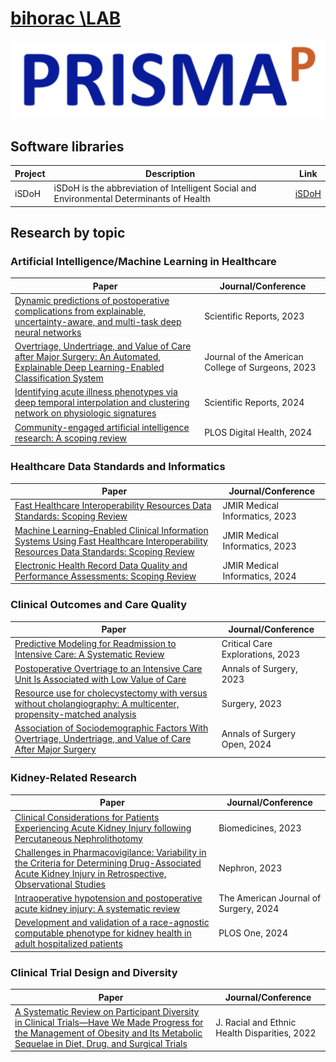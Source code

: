 # [bihorac \LAB](https://prismap.medicine.ufl.edu/)

<p align="center">
  <img src="assets/logo.png" alt="Organization Logo" width="800"/>
</p>



## Software libraries

Project | Description | Link
------- | ----------- | ---- 
iSDoH | iSDoH is the abbreviation of Intelligent Social and Environmental Determinants of Health | [iSDoH](https://github.com/Prisma-pResearch/iSDoH) 



## Research by topic


### Artificial Intelligence/Machine Learning in Healthcare
Paper | Journal/Conference
--- | --- 
[Dynamic predictions of postoperative complications from explainable, uncertainty-aware, and multi-task deep neural networks](https://www.nature.com/articles/s41598-023-27418-5) | Scientific Reports, 2023
[Overtriage, Undertriage, and Value of Care after Major Surgery: An Automated, Explainable Deep Learning-Enabled Classification System](https://pubmed.ncbi.nlm.nih.gov/36648256/) | Journal of the American College of Surgeons, 2023
[Identifying acute illness phenotypes via deep temporal interpolation and clustering network on physiologic signatures](https://www.nature.com/articles/s41598-024-59047-x) | Scientific Reports, 2024
[Community-engaged artificial intelligence research: A scoping review](https://pubmed.ncbi.nlm.nih.gov/39178307/) | PLOS Digital Health, 2024

### Healthcare Data Standards and Informatics
Paper | Journal/Conference
--- | --- 
[Fast Healthcare Interoperability Resources Data Standards: Scoping Review](https://medinform.jmir.org/2023/1/e48297/) | JMIR Medical Informatics, 2023
[Machine Learning–Enabled Clinical Information Systems Using Fast Healthcare Interoperability Resources Data Standards: Scoping Review](https://medinform.jmir.org/2023/1/e48297/) | JMIR Medical Informatics, 2023
[Electronic Health Record Data Quality and Performance Assessments: Scoping Review](https://pmc.ncbi.nlm.nih.gov/articles/PMC9829260/) | JMIR Medical Informatics, 2024

### Clinical Outcomes and Care Quality
Paper | Journal/Conference
--- | --- 
[Predictive Modeling for Readmission to Intensive Care: A Systematic Review](https://pubmed.ncbi.nlm.nih.gov/36699252/) | Critical Care Explorations, 2023
[Postoperative Overtriage to an Intensive Care Unit Is Associated with Low Value of Care](https://pubmed.ncbi.nlm.nih.gov/35797553/) | Annals of Surgery, 2023
[Resource use for cholecystectomy with versus without cholangiography: A multicenter, propensity-matched analysis](https://pubmed.ncbi.nlm.nih.gov/37188579/) | Surgery, 2023
[Association of Sociodemographic Factors With Overtriage, Undertriage, and Value of Care After Major Surgery](https://pubmed.ncbi.nlm.nih.gov/38911666/) | Annals of Surgery Open, 2024

### Kidney-Related Research
Paper | Journal/Conference
--- | --- 
[Clinical Considerations for Patients Experiencing Acute Kidney Injury following Percutaneous Nephrolithotomy](https://pubmed.ncbi.nlm.nih.gov/37371807/) | Biomedicines, 2023
[Challenges in Pharmacovigilance: Variability in the Criteria for Determining Drug-Associated Acute Kidney Injury in Retrospective, Observational Studies](https://pubmed.ncbi.nlm.nih.gov/37607496/) | Nephron, 2023
[Intraoperative hypotension and postoperative acute kidney injury: A systematic review](https://pubmed.ncbi.nlm.nih.gov/38383166/) | The American Journal of Surgery, 2024
[Development and validation of a race-agnostic computable phenotype for kidney health in adult hospitalized patients](https://pubmed.ncbi.nlm.nih.gov/36440460/) | PLOS One, 2024


### Clinical Trial Design and Diversity
Paper | Journal/Conference
--- | --- 
[A Systematic Review on Participant Diversity in Clinical Trials—Have We Made Progress for the Management of Obesity and Its Metabolic Sequelae in Diet, Drug, and Surgical Trials](https://pubmed.ncbi.nlm.nih.gov/36536164/) | J. Racial and Ethnic Health Disparities, 2022
